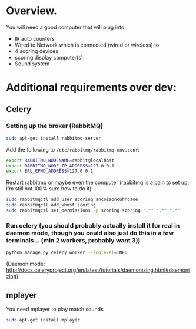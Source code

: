# Overview.

You will need a good computer that will plug into
* IR auto counters
* Wired to Network which is connected (wired or wireless) to
 * 4 scoring devices
 * scoring display computer(s)
* Sound system

# Additional requirements over dev:

## Celery

### Setting up the broker (RabbitMQ)

```bash
sudo apt-get install rabbitmq-server
```

Add the following to `/etc/rabbitmq/rabbitmq-env.conf`:

```bash
export RABBITMQ_NODENAME=rabbit@localhost
export RABBITMQ_NODE_IP_ADDRESS=127.0.0.1
export ERL_EPMD_ADDRESS=127.0.0.1
```

Restart rabbitmq or maybe even the computer (rabbitmq is a pain to set up, I'm still not 100% sure how to do it)

```bash
sudo rabbitmqctl add_user scoring ancoiaoncuhncaoe
sudo rabbitmqctl add_vhost scoring
sudo rabbitmqctl set_permissions -p scoring scoring ".*" ".*" ".*"
```

### Run celery (you should probably actually install it for real in daemon mode, though you could also just do this  in a few terminals... (min 2 workers, probably want 3))

```bash
python manage.py celery worker --loglevel=INFO
```

(Daemon mode: http://docs.celeryproject.org/en/latest/tutorials/daemonizing.html#daemonizing)

## mplayer

You need mplayer to play match sounds

```bash
sudo apt-get install mplayer
```

